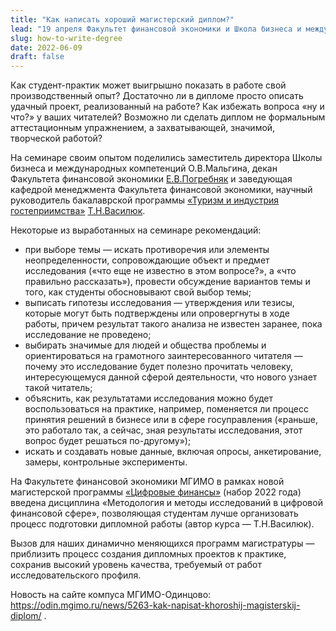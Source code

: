```yaml
---
title: "Как написать хороший магистерский диплом?"
lead: "19 апреля Факультет финансовой экономики и Школа бизнеса и международных компетенций МГИМО совместно с преподавателями и научными руководителями студентов магистерской программы «Управление городской инфраструктурой и развитием территорий» провели методический семинар по подготовке выпускных квалификационных работ."
slug: how-to-write-degree
date: 2022-06-09
draft: false
---
```


Как студент-практик может выигрышно показать в работе свой производственный опыт? Достаточно ли в дипломе просто описать удачный проект, реализованный на работе? Как избежать вопроса «ну и что?» у ваших читателей? Возможно ли сделать диплом не формальным аттестационным упражнением, а захватывающей, значимой, творческой работой?

На семинаре своим опытом поделились заместитель директора Школы бизнеса и международных компетенций О.В.Мальгина, декан Факультета финансовой экономики [Е.В.Погребняк](https://mgimo.ru/people/pogrebnyak/) и заведующая кафедрой менеджмента Факультета финансовой экономики, научный руководитель бакалаврской программы [«Туризм и индустрия гостеприимства»](https://tourism.mgimo.ru/ba/) [Т.Н.Василюк](https://mgimo.ru/people/vasilyuk/).

Некоторые из выработанных на семинаре рекомендаций:

* при выборе темы — искать противоречия или элементы неопределенности, сопровождающие объект и предмет исследования («что еще не известно в этом вопросе?», а «что правильно рассказать»), провести обсуждение вариантов темы и того, как студенты обосновывают свой выбор темы;
* выписать гипотезы исследования — утверждения или тезисы, которые могут быть подтверждены или опровергнуты в ходе работы, причем результат такого анализа не известен заранее, пока исследование не проведено;
* выбирать значимые для людей и общества проблемы и ориентироваться на грамотного заинтересованного читателя — почему это исследование будет полезно прочитать человеку, интересующемуся данной сферой деятельности, что нового узнает такой читатель;
* объяснить, как результатами исследования можно будет воспользоваться на практике, например, поменяется ли процесс принятия решений в бизнесе или в сфере госуправления («раньше, это работало так, а сейчас, зная результаты исследования, этот вопрос будет решаться по-другому»);
* искать и создавать новые данные, включая опросы, анкетирование, замеры, контрольные эксперименты.

На Факультете финансовой экономики МГИМО в рамках новой магистерской программы [«Цифровые финансы»](http://pk.odin.mgimo.ru/master/cf.html) (набор 2022 года) введена дисциплина «Методология и методы исследований в цифровой финансовой сфере», позволяющая студентам лучше организовать процесс подготовки дипломной работы (автор курса — Т.Н.Василюк).

Вызов для наших динамично меняющихся программ магистратуры — приблизить процесс создания дипломных проектов к практике, сохранив высокий уровень качества, требуемый от работ исследовательского профиля.

Новость на сайте компуса МГИМО-Одинцово: <https://odin.mgimo.ru/news/5263-kak-napisat-khoroshij-magisterskij-diplom/> .